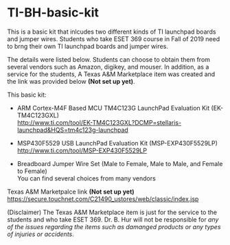 # TI-BH-basic-kit

This is a basic kit that inlcudes two different kinds of TI launchpad boards and jumper wires. 
Students who take ESET 369 course in Fall of 2019 need to brng their own TI launchpad boards and jumper wires.

The details were listed below. Students can choose to obtain them from several vendors such as Amazon, digikey, and mouser.
In addition, as a service for the students, A Texas A&M Marketplace item was created and the link was provided below **(Not set up yet)**.

This basic kit:

- ARM Cortex-M4F Based MCU TM4C123G LaunchPad Evaluation Kit (EK-TM4C123GXL) <br />
http://www.ti.com/tool/EK-TM4C123GXL?DCMP=stellaris-launchpad&HQS=tm4c123g-launchpad

- MSP430F5529 USB LaunchPad Evaluation Kit (MSP-EXP430F5529LP) <br />
http://www.ti.com/tool/MSP-EXP430F5529LP

- Breadboard Jumper Wire Set (Male to Female, Male to Male, and Female to Female)  <br />
You can find several choices from many vendors


Texas A&M Marketpalce link **(Not set up yet)** <br />
https://secure.touchnet.com/C21490_ustores/web/classic/index.jsp

(Disclaimer) The Texas A&M Marketplace item is just for the service to the students and who take ESET 369. Dr. B. Hur will not be responsible for *any of the issues regarding the items such as damanged products or any types of injuries or accidents*.
